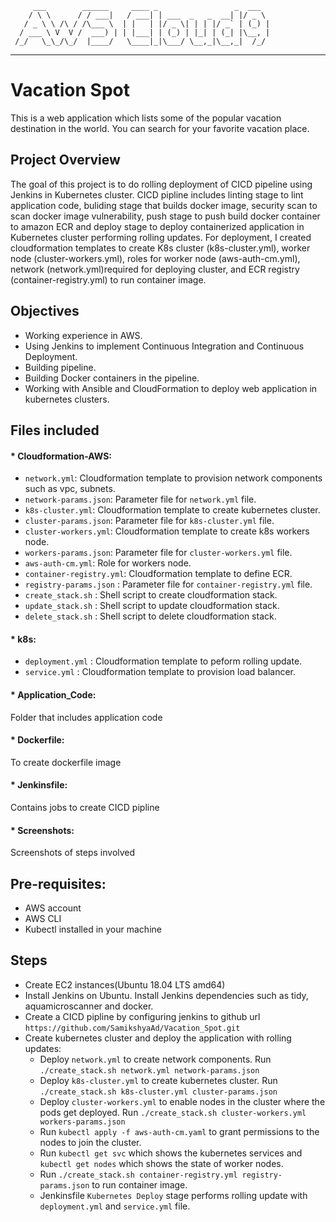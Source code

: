          ___        ______     ____ _                 _  ___  
        / \ \      / / ___|   / ___| | ___  _   _  __| |/ _ \ 
       / _ \ \ /\ / /\___ \  | |   | |/ _ \| | | |/ _` | (_) |
      / ___ \ V  V /  ___) | | |___| | (_) | |_| | (_| |\__, |
     /_/   \_\_/\_/  |____/   \____|_|\___/ \__,_|\__,_|  /_/ 
 ----------------------------------------------------------------- 

# Vacation Spot
 This is a web application which lists some of the popular vacation destination in the world. You can search for your favorite vacation place.

## Project Overview
The goal of this project is to do rolling deployment of CICD pipeline using Jenkins in Kubernetes cluster. CICD pipline includes linting stage to lint application code, buliding stage that builds docker image, security scan to scan docker image vulnerability, push stage to push build docker container to amazon ECR and deploy stage to deploy containerized application in Kubernetes cluster performing rolling updates. For deployment, I created cloudformation templates to create K8s cluster (k8s-cluster.yml), worker node (cluster-workers.yml), roles for worker node (aws-auth-cm.yml), network (network.yml)required for deploying cluster, and ECR registry (container-registry.yml) to run container image. 

## Objectives
* Working experience in AWS.
* Using Jenkins to implement Continuous Integration and Continuous Deployment.
* Building pipeline.
* Building Docker containers in the pipeline.
* Working with Ansible and CloudFormation to deploy web application in kubernetes clusters.

## Files included
#### * Cloudformation-AWS:
* `network.yml`: Cloudformation template to provision network components such as vpc, subnets.
* `network-params.json`: Parameter file for `network.yml` file.
* `k8s-cluster.yml`: Cloudformation template to create kubernetes cluster.
* `cluster-params.json`: Parameter file for `k8s-cluster.yml` file.
* `cluster-workers.yml`: Cloudformation template to create k8s workers node.
* `workers-params.json`: Parameter file for `cluster-workers.yml` file.
* `aws-auth-cm.yml`: Role for workers node.
* `container-registry.yml`: Cloudformation template to define ECR.
* `registry-params.json` : Parameter file for `container-registry.yml` file.
* `create_stack.sh` : Shell script to create cloudformation stack.
* `update_stack.sh` : Shell script to update cloudformation stack.
* `delete_stack.sh` : Shell script to delete cloudformation stack.

#### * k8s:
* `deployment.yml` : Cloudformation template to peform rolling update.
* `service.yml` : Cloudformation template to provision load balancer.

#### * Application_Code: 
Folder that includes application code

#### * Dockerfile:
To create dockerfile image

#### * Jenkinsfile:
Contains jobs to create CICD pipline

#### * Screenshots:
Screenshots of steps involved

## Pre-requisites:
* AWS account
* AWS CLI
* Kubectl installed in your machine


## Steps
* Create EC2 instances(Ubuntu 18.04 LTS amd64)
* Install Jenkins on Ubuntu. Install Jenkins dependencies such as tidy, aquamicroscanner and docker.
* Create a CICD pipline by configuring jenkins to github url `https://github.com/SamikshyaAd/Vacation_Spot.git` 
* Create kubernetes cluster and deploy the application with rolling updates:
    * Deploy `network.yml` to create network components. Run `./create_stack.sh network.yml network-params.json`
    * Deploy `k8s-cluster.yml` to create kubernetes cluster. Run `./create_stack.sh k8s-cluster.yml cluster-params.json`
    * Deploy `cluster-workers.yml` to enable nodes in the cluster where the pods get deployed. Run `./create_stack.sh cluster-workers.yml workers-params.json`
    * Run `kubectl apply -f aws-auth-cm.yaml` to grant permissions to the nodes to join the cluster.
    * Run `kubectl get svc` which shows the kubernetes services and `kubectl get nodes` which shows the state of worker nodes.
    * Run `./create_stack.sh container-registry.yml registry-params.json` to run container image.
    * Jenkinsfile `Kubernetes Deploy` stage performs rolling update with `deployment.yml` and `service.yml` file.



